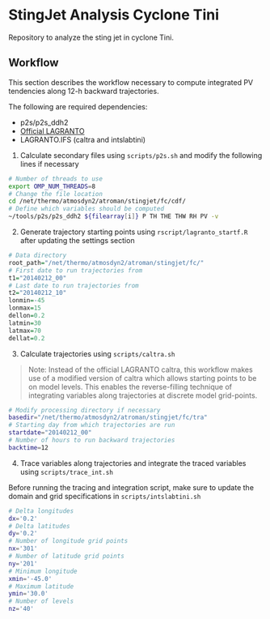 # StingJet Analysis Cyclone Tini
Repository to analyze the sting jet in cyclone Tini.

## Workflow

This section describes the workflow necessary to compute integrated PV tendencies along 12-h backward trajectories.

The following are required dependencies:
- p2s/p2s_ddh2
- [Official LAGRANTO](https://git.iac.ethz.ch/atmosdyn/Lagranto)
- LAGRANTO.IFS (caltra and intslabtini)

1. Calculate secondary files using `scripts/p2s.sh` and modify the following lines if necessary

```bash
# Number of threads to use
export OMP_NUM_THREADS=8
# Change the file location
cd /net/thermo/atmosdyn2/atroman/stingjet/fc/cdf/
# Define which variables should be computed
~/tools/p2s/p2s_ddh2 ${filearray[i]} P TH THE THW RH PV -v
```

2. Generate trajectory starting points using `rscript/lagranto_startf.R` after updating the settings section

```R
# Data directory
root_path="/net/thermo/atmosdyn2/atroman/stingjet/fc/"
# First date to run trajectories from
t1="20140212_00"
# Last date to run trajectories from
t2="20140212_10"
lonmin=-45
lonmax=15
dellon=0.2
latmin=30
latmax=70
dellat=0.2
```

3. Calculate trajectories using `scripts/caltra.sh`

> Note: Instead of the official LAGRANTO caltra, this workflow makes use of a modified version of caltra which allows starting points to be on model levels. This enables the reverse-filling technique of integrating variables along trajectories at discrete model grid-points. 

```bash
# Modify processing directory if necessary
basedir="/net/thermo/atmosdyn2/atroman/stingjet/fc/tra"
# Starting day from which trajectories are run
startdate="20140212_00"
# Number of hours to run backward trajectories
backtime=12
```

4. Trace variables along trajectories and integrate the traced variables using `scripts/trace_int.sh`

Before running the tracing and integration script, make sure to update the domain and grid specifications in `scripts/intslabtini.sh`

```bash
# Delta longitudes
dx='0.2'
# Delta latitudes
dy='0.2'
# Number of longitude grid points 
nx='301'
# Number of latitude grid points
ny='201'
# Minimum longitude
xmin='-45.0'
# Maximum latitude
ymin='30.0'
# Number of levels
nz='40'
```